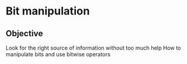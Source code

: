 # Bit manipulation

## Objective
Look for the right source of information without too much help
How to manipulate bits and use bitwise operators
